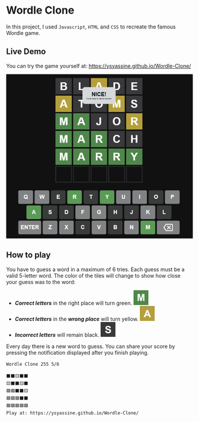 # Wordle Clone

In this project, I used `Javascript`, `HTML` and `CSS` to recreate the famous Wordle game.

## Live Demo

You can try the game yourself at:
https://ysyassine.github.io/Wordle-Clone/

![Demo Image](./images/demo.png)

## How to play

You have to guess a word in a maximum of 6 tries. Each guess must be a valid 5-letter word. The color of the tiles will change to show how close your guess was to the word:

- **_Correct letters_** in the right place will turn green.
  <img src="./images/correct.png" alt="correct letter" width="40"/>
- **_Correct letters_** in the **_wrong place_** will turn yellow.
  <img src="./images/halfcorrect.png" alt="half correct letter" width="40"/>
- **_Incorrect letters_** will remain black.
  <img src="./images/wrong.png" alt="wrong letter" width="40"/>

Every day there is a new word to guess. You can share your score by pressing the notification displayed after you finish playing.

    Wordle Clone 255 5/6

    ⬛⬛🟨⬛⬛
    🟨⬛⬛🟨⬛
    🟩🟩⬛⬛🟨
    🟩🟩🟩⬛⬛
    🟩🟩🟩🟩🟩
    Play at: https://ysyassine.github.io/Wordle-Clone/
